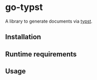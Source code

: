 # go-typst

A library to generate documents via [typst].

## Installation

## Runtime requirements

## Usage

[typst]: https://typst.app/
